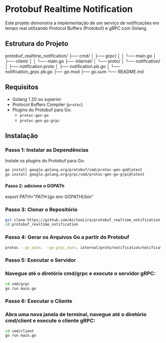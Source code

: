 # Protobuf Realtime Notification

Este projeto demonstra a implementação de um serviço de notificações em tempo real utilizando Protocol Buffers (Protobuf) e gRPC com Golang.

## Estrutura do Projeto

protobuf_realtime_notification/
├── cmd/
│ ├── grpc/
│ │ └── main.go
│ ├── client/
│ │ └── main.go
├── internal/
│ └── proto/
│ └── notification/
│ ├── notification.proto
│ ├── notification.pb.go
│ └── notification_grpc.pb.go
├── go.mod
├── go.sum
└── README.md


## Requisitos

- Golang 1.20 ou superior
- Protocol Buffers Compiler (`protoc`)
- Plugins do Protobuf para Go:
  - `protoc-gen-go`
  - `protoc-gen-go-grpc`

## Instalação

### Passo 1: Instalar as Dependências

Instale os plugins do Protobuf para Go:

```sh
go install google.golang.org/protobuf/cmd/protoc-gen-go@latest
go install google.golang.org/grpc/cmd/protoc-gen-go-grpc@latest
````


#### Passo 2: adicione o GOPATh
export PATH="$PATH:$(go env GOPATH)/bin"

### Passo 3: Clonar o Repositório
```sh
git clone https://github.com/AirtonLira/protobuf_realtime_notification.git
cd protobuf_realtime_notification
````

### Passo 4: Gerar os Arquivos Go a partir do Protobuf
```sh
protoc --go_out=. --go-grpc_out=. internal/proto/notification/notification.proto
````

### Passo 5: Executar o Servidor
### Navegue até o diretório cmd/grpc e execute o servidor gRPC:

```sh
cd cmd/grpc
go run main.go
````

### Passo 6: Executar o Cliente
### Abra uma nova janela de terminal, navegue até o diretório cmd/client e execute o cliente gRPC:
```sh
cd cmd/client
go run main.go
````